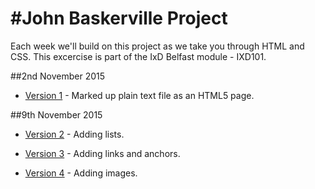 

#John Baskerville Project
===========


Each week we'll build on this project as we take you through HTML and CSS. This excercise is part of the IxD Belfast module - IXD101.

##2nd November 2015

+ [Version 1](https://sarahjaneowens.github.io/john-baskerville/version-1.html) - Marked up plain text file as an HTML5 page.


##9th November 2015

+ [Version 2](https://sarahjaneowens.github.io/john-baskerville/version-2.html) - Adding lists.

+ [Version 3](https://sarahjaneowens.github.io/john-baskerville/version-3.html) - Adding links and anchors. 

+ [Version 4](https://sarahjaneowens.github.io/john-baskerville/version-4.html) - Adding images.